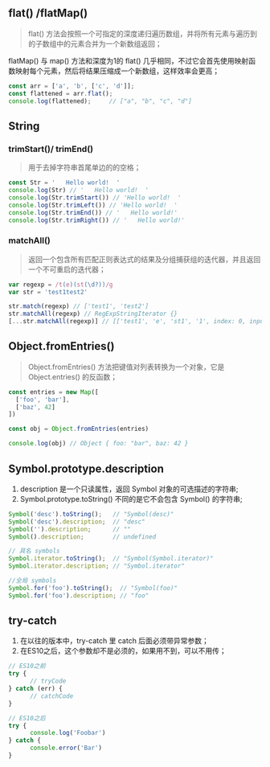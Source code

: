 ## flat() /flatMap() 

> flat() 方法会按照一个可指定的深度递归遍历数组，并将所有元素与遍历到的子数组中的元素合并为一个新数组返回；

flatMap() 与  map() 方法和深度为1的 flat() 几乎相同，不过它会首先使用映射函数映射每个元素，然后将结果压缩成一个新数组，这样效率会更高；

```javascript
const arr = ['a', 'b', ['c', 'd']];
const flattened = arr.flat();
console.log(flattened);     // ["a", "b", "c", "d"]
```



## String

### trimStart()/ trimEnd() 

> 用于去掉字符串首尾单边的的空格；

```javascript
const Str = '   Hello world!  '
console.log(Str) // '   Hello world!  '
console.log(Str.trimStart()) // 'Hello world!  '
console.log(Str.trimLeft()) // 'Hello world!  '
console.log(Str.trimEnd()) // '   Hello world!'
console.log(Str.trimRight()) // '   Hello world!'
```

### matchAll()

> 返回一个包含所有匹配正则表达式的结果及分组捕获组的迭代器，并且返回一个不可重启的迭代器；

```javascript
var regexp = /t(e)(st(\d?))/g
var str = 'test1test2'

str.match(regexp) // ['test1', 'test2']
str.matchAll(regexp) // RegExpStringIterator {}
[...str.matchAll(regexp)] // [['test1', 'e', 'st1', '1', index: 0, input: 'test1test2', length: 4], ['test2', 'e', 'st2', '2', index: 5, input: 'test1test2', length: 4]]
```



## Object.fromEntries()

> Object.fromEntries() 方法把键值对列表转换为一个对象，它是 Object.entries() 的反函数；

```javascript
const entries = new Map([
  ['foo', 'bar'],
  ['baz', 42]
])

const obj = Object.fromEntries(entries)

console.log(obj) // Object { foo: "bar", baz: 42 }
```

## Symbol.prototype.description

1. description 是一个只读属性，返回 Symbol 对象的可选描述的字符串;
2. Symbol.prototype.toString() 不同的是它不会包含 Symbol() 的字符串;

```javascript
Symbol('desc').toString();   // "Symbol(desc)"
Symbol('desc').description;  // "desc"
Symbol('').description;      // ""
Symbol().description;        // undefined

// 具名 symbols
Symbol.iterator.toString();  // "Symbol(Symbol.iterator)"
Symbol.iterator.description; // "Symbol.iterator"

//全局 symbols
Symbol.for('foo').toString();  // "Symbol(foo)"
Symbol.for('foo').description; // "foo"

```

## try-catch

1. 在以往的版本中，try-catch 里 catch 后面必须带异常参数；
2. 在ES10之后，这个参数却不是必须的，如果用不到，可以不用传；

```javascript
// ES10之前
try {
      // tryCode
} catch (err) {
      // catchCode
}

// ES10之后
try {
      console.log('Foobar')
} catch {
      console.error('Bar')
}
```

